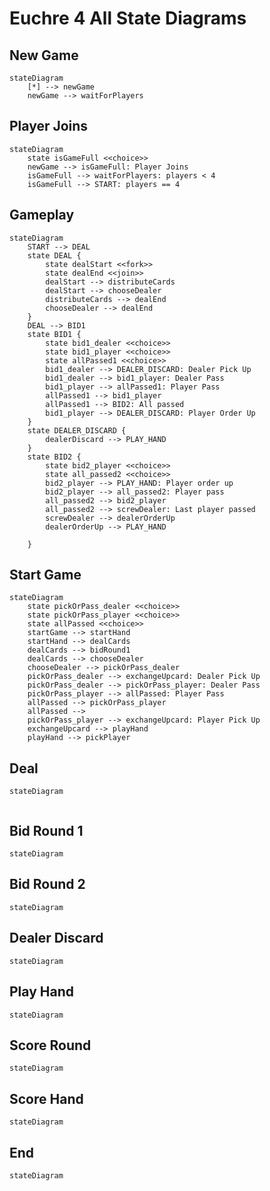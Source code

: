 # Euchre 4 All State Diagrams

## New Game

```mermaid
stateDiagram
	[*] --> newGame
	newGame --> waitForPlayers

```

## Player Joins

```mermaid
stateDiagram
	state isGameFull <<choice>>
	newGame --> isGameFull: Player Joins
	isGameFull --> waitForPlayers: players < 4
	isGameFull --> START: players == 4	
```

## Gameplay

```mermaid
stateDiagram
	START --> DEAL
	state DEAL {
		state dealStart <<fork>>
		state dealEnd <<join>>
		dealStart --> distributeCards
		dealStart --> chooseDealer
		distributeCards --> dealEnd
		chooseDealer --> dealEnd
	}
	DEAL --> BID1
	state BID1 {
		state bid1_dealer <<choice>>
		state bid1_player <<choice>>
		state allPassed1 <<choice>>
		bid1_dealer --> DEALER_DISCARD: Dealer Pick Up
		bid1_dealer --> bid1_player: Dealer Pass
		bid1_player --> allPassed1: Player Pass
		allPassed1 --> bid1_player
		allPassed1 --> BID2: All passed
		bid1_player --> DEALER_DISCARD: Player Order Up
	}
	state DEALER_DISCARD {
		dealerDiscard --> PLAY_HAND
	}
	state BID2 {
		state bid2_player <<choice>>
		state all_passed2 <<choice>>
		bid2_player --> PLAY_HAND: Player order up
		bid2_player --> all_passed2: Player pass
		all_passed2 --> bid2_player
		all_passed2 --> screwDealer: Last player passed
		screwDealer --> dealerOrderUp
		dealerOrderUp --> PLAY_HAND
		
	}

```

## Start Game

```mermaid
stateDiagram
	state pickOrPass_dealer <<choice>>
	state pickOrPass_player <<choice>>
	state allPassed <<choice>>
	startGame --> startHand
	startHand --> dealCards
	dealCards --> bidRound1
	dealCards --> chooseDealer
	chooseDealer --> pickOrPass_dealer
	pickOrPass_dealer --> exchangeUpcard: Dealer Pick Up
	pickOrPass_dealer --> pickOrPass_player: Dealer Pass
	pickOrPass_player --> allPassed: Player Pass
	allPassed --> pickOrPass_player
	allPassed --> 
	pickOrPass_player --> exchangeUpcard: Player Pick Up
	exchangeUpcard --> playHand
	playHand --> pickPlayer
```

## Deal

```mermaid
stateDiagram
	

```

## Bid Round 1

```mermaid
stateDiagram

```

## Bid Round 2

```mermaid
stateDiagram

```

## Dealer Discard

```mermaid
stateDiagram

```

## Play Hand

```mermaid
stateDiagram

```

## Score Round

```mermaid
stateDiagram

```

## Score Hand

```mermaid
stateDiagram

```

## End

```mermaid
stateDiagram

```
